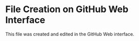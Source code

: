 # File Creation on GitHub Web Interface

This file was created and edited in the GitHub Web interface. 
